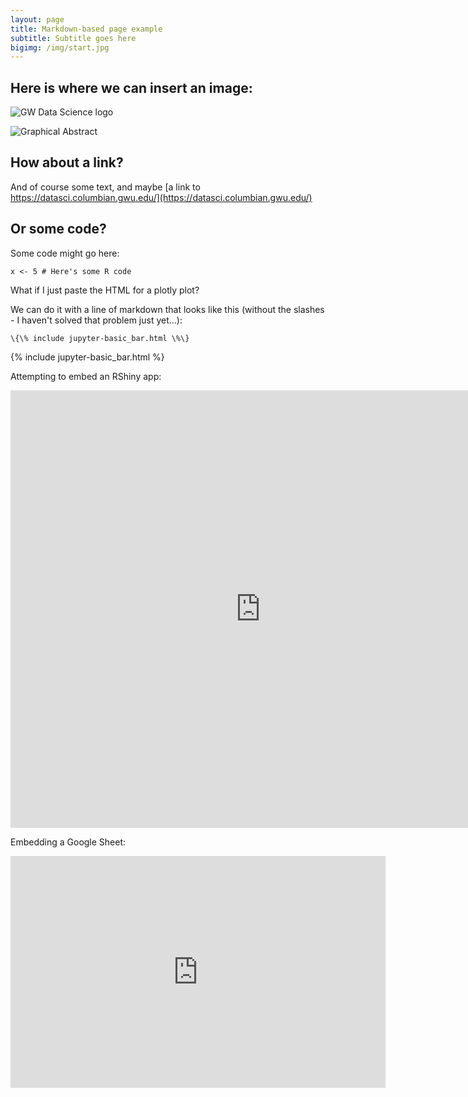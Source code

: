 ```yaml
---
layout: page
title: Markdown-based page example
subtitle: Subtitle goes here
bigimg: /img/start.jpg
---
```


## Here is where we can insert an image:

![GW Data Science logo](/img/gwdsp.png)

![Graphical Abstract](https://www.ncbi.nlm.nih.gov/pmc/articles/PMC7794601/bin/fx1_lrg.jpg)

## How about a link?

And of course some text, and maybe [a link to https://datasci.columbian.gwu.edu/](https://datasci.columbian.gwu.edu/)

## Or some code?

Some code might go here:

```
x <- 5 # Here's some R code
```

What if I just paste the HTML for a plotly plot?

We can do it with a line of markdown that looks like this (without the slashes - I haven't solved that problem just yet...):
```
\{\% include jupyter-basic_bar.html \%\}
```
{% include jupyter-basic_bar.html %}

Attempting to embed an RShiny app:

<div class="iframe_container">
  <iframe width="800" height="700" scrolling="yes" frameborder="no"  src="https://kerchner.shinyapps.io/rshiny-test/"> </iframe>
</div>

Embedding a Google Sheet:

<div class="iframe_container">
<iframe width="600" height="371" seamless frameborder="0" scrolling="no" src="https://docs.google.com/spreadsheets/d/e/2PACX-1vSu5plR4pBvk-cYi-uH7xeaWlhPXcHwzHZY51-4VpuvRhQbHzpHE1LuqHHwIBjN8bLNvFH7oS8j-2j2/pubchart?oid=1600182453&amp;format=interactive"></iframe>
  </div>
